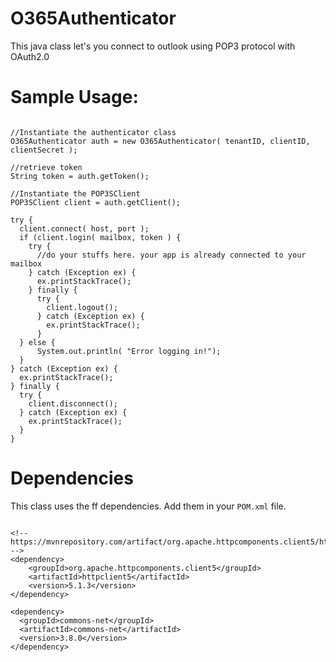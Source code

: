 # O365Authenticator
This java class let's you connect to outlook using POP3 protocol with OAuth2.0

# Sample Usage:
```

//Instantiate the authenticator class
O365Authenticator auth = new O365Authenticator( tenantID, clientID, clientSecret );

//retrieve token
String token = auth.getToken();

//Instantiate the POP3SClient
POP3SClient client = auth.getClient();

try {
  client.connect( host, port );
  if (client.login( mailbox, token ) {
    try {
      //do your stuffs here. your app is already connected to your mailbox
    } catch (Exception ex) {
      ex.printStackTrace();
    } finally {
      try {
        client.logout();
      } catch (Exception ex) {
        ex.printStackTrace();
      }
  } else {
      System.out.println( "Error logging in!");
  }
} catch (Exception ex) {
  ex.printStackTrace();
} finally {
  try {
    client.disconnect();
  } catch (Exception ex) {
    ex.printStackTrace();
  }
}

```

# Dependencies
This class uses the ff dependencies. Add them in your `POM.xml` file.

```

<!-- https://mvnrepository.com/artifact/org.apache.httpcomponents.client5/httpclient5 -->
<dependency>
    <groupId>org.apache.httpcomponents.client5</groupId>
    <artifactId>httpclient5</artifactId>
    <version>5.1.3</version>
</dependency>

<dependency>
  <groupId>commons-net</groupId>
  <artifactId>commons-net</artifactId>
  <version>3.8.0</version>
</dependency>

```
